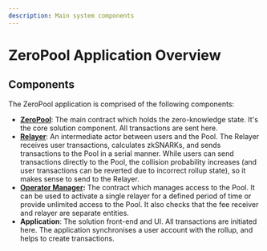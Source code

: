 ```yaml
---
description: Main system components
---
```


# ZeroPool Application Overview

## Components&#x20;


The ZeroPool application is comprised of the following components:

* [**ZeroPool**](contracts-and-circuits/the-pool-contract/): The main contract which holds the zero-knowledge state. It's the core solution component. All transactions are sent here.
* [**Relayer**](relayer-node/): An intermediate actor between users and the Pool. The Relayer receives user transactions, calculates zkSNARKs, and sends transactions to the Pool in a serial manner. While users can send transactions directly to the Pool, the collision probability increases (and user transactions can be reverted due to incorrect rollup state), so it makes sense to send to the Relayer.
* [**Operator Manager**](contracts-and-circuits/operator-manager-contract/)**:** The contract which manages access to the Pool. It can be used to activate a single relayer for a defined period of time or provide unlimited access to the Pool. It also checks that the fee receiver and relayer are separate entities.
* **Application**: The solution front-end and UI. All transactions are initiated here. The application synchronises a user account with the rollup, and helps to create transactions.




